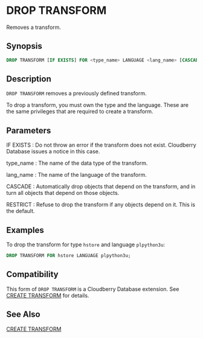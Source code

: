 # DROP TRANSFORM

Removes a transform.

## Synopsis

```sql
DROP TRANSFORM [IF EXISTS] FOR <type_name> LANGUAGE <lang_name> [CASCADE | RESTRICT]
```

## Description

`DROP TRANSFORM` removes a previously defined transform.

To drop a transform, you must own the type and the language. These are the same privileges that are required to create a transform.

## Parameters

IF EXISTS
:   Do not throw an error if the transform does not exist. Cloudberry Database issues a notice in this case.

type_name
:   The name of the data type of the transform.

lang_name
:   The name of the language of the transform.

CASCADE
:   Automatically drop objects that depend on the transform, and in turn all objects that depend on those objects.

RESTRICT
:   Refuse to drop the transform if any objects depend on it. This is the default.

## Examples

To drop the transform for type `hstore` and language `plpython3u`:

``` sql
DROP TRANSFORM FOR hstore LANGUAGE plpython3u;
```

## Compatibility

This form of `DROP TRANSFORM` is a Cloudberry Database extension. See [CREATE TRANSFORM](/docs/sql-statements/sql-statement-create-transform.md) for details.

## See Also

[CREATE TRANSFORM](/docs/sql-statements/sql-statement-create-transform.md)



